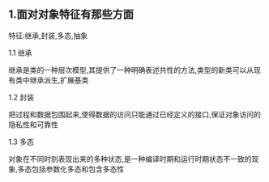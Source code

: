## 1.面对对象特征有那些方面

特征:继承,封装,多态,抽象

1.1 继承

继承是类的一种层次模型,其提供了一种明确表述共性的方法,类型的新类可以从现有类中继承派生,扩展基类

1.2 封装

把过程和数据包围起来,使得数据的访问只能通过已经定义的接口,保证对象访问的隐私性和可靠性

1.3 多态

对象在不同时刻表现出来的多种状态,是一种编译时期和运行时期状态不一致的现象,多态包括参数化多态和包含多态性